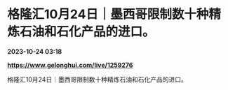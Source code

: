 # 格隆汇10月24日｜墨西哥限制数十种精炼石油和石化产品的进口。

**2023-10-24 03:18**

**https://www.gelonghui.com/live/1259276**

格隆汇10月24日｜墨西哥限制数十种精炼石油和石化产品的进口。